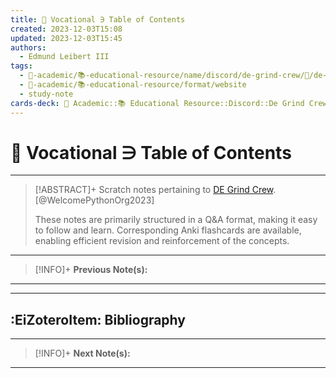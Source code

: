 ```yaml
---
title: 💼 Vocational ∋ Table of Contents
created: 2023-12-03T15:08
updated: 2023-12-03T15:45
authors:
  - Edmund Leibert III
tags:
  - 🔴-academic/📚-educational-resource/name/discord/de-grind-crew/🔖/de-grind-crew-∋-table-of-contents
  - 🔴-academic/📚-educational-resource/format/website
  - study-note
cards-deck: 🔴 Academic::📚 Educational Resource::Discord::De Grind Crew::💼 Vocational::DE Grind Crew ∋ Table of Contents
---
```


# 💼 Vocational ∋ Table of Contents

---

> [!ABSTRACT]+ 
> Scratch notes pertaining to [DE Grind Crew](https://discord.gg/kqAxUDp8v4). [@WelcomePythonOrg2023]
> 
> These notes are primarily structured in a Q&A format, making it easy to follow and learn. Corresponding Anki flashcards are available, enabling efficient revision and reinforcement of the concepts.

---

> [!INFO]+ 
> **Previous Note(s):**
> 

---

---

## :EiZoteroItem: Bibliography

---

> [!INFO]+
> **Next Note(s):**

---
